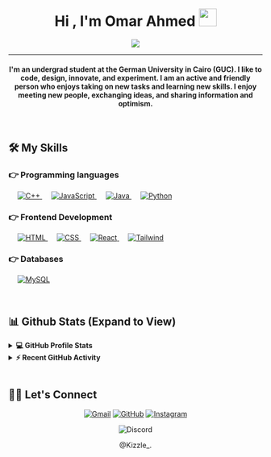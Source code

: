 
<h1 align="center">Hi , I'm Omar Ahmed <img src="https://media.giphy.com/media/hvRJCLFzcasrR4ia7z/giphy.gif" width="35"></h1>
<p align="center">
  <a href="https://github.com/DenverCoder1/readme-typing-svg"><img src="https://readme-typing-svg.herokuapp.com?lines=Computer+Engineering+Student;Full+Stack+Web+Developer;Always%20learning%20new%20things&center=true&width=500&height=50"></a>
</p>
<hr/>
<h4 align="center">I'm an undergrad student at the German University in Cairo (GUC). I like to code, design, innovate, and experiment. I am an active and friendly person who enjoys taking on new tasks and learning new skills. I enjoy meeting new people, exchanging ideas, and sharing information and optimism.</h4>
<br>

## 🛠️ My Skills

### 👉 Programming languages

<p align="left"> 
  &emsp;
  <a href="https://www.w3schools.com/cpp/" target="_blank"> 
    <img alt="C++" src="https://img.shields.io/badge/C++%20-%2300599C.svg?logo=c%2B%2B&logoColor=white">
  </a> 
  &emsp;
  <a href="https://developer.mozilla.org/en-US/docs/Web/JavaScript" target="_blank"> 
     <img alt="JavaScript" src="https://img.shields.io/badge/JavaScript%20-%23F7DF1E.svg?logo=javascript&logoColor=black">
  </a>
  &emsp;
  <a href="https://www.java.com" target="_blank"> 
    <img alt="Java" src="https://img.shields.io/badge/Java-%23007396.svg?logo=java&logoColor=white">
  </a>
  &emsp;
   <a href="https://www.python.org" target="_blank">
    <img alt="Python" src="https://img.shields.io/badge/Python%20-%2314354C.svg?logo=python&logoColor=white">
  </a>
</p>

### 👉 Frontend Development
<p align="left"> 
  &emsp; 
  <a href="https://www.w3.org/html/" target="_blank"> 
   <img alt="HTML" src="https://img.shields.io/badge/HTML5%20-%23E34F26.svg?logo=html5&logoColor=white">
  </a>   
  &emsp;
  <a href="https://www.w3schools.com/css/" target="_blank">
    <img alt="CSS" src="https://img.shields.io/badge/CSS%20-%231572B6.svg?logo=css3&logoColor=white">
  </a> 
   &emsp;
  <a href="https://react.dev/" target="_blank"> 
    <img alt="React" src="https://img.shields.io/badge/React-%231572B6.svg?style=flat&logo=React&logoColor=white"/>
  </a>
  &emsp;
  <a href="[https://react.dev/](https://tailwindui.com/components/application-ui/forms/sign-in-forms)" target="_blank"> 
    <img alt="Tailwind" src="https://img.shields.io/badge/Tailwind-%231572B6.svg?style=flat&logo=Tailwind&logoColor=white"/>
  </a>
	
</p>

### 👉 Databases
<p align="left">
  &emsp;
    <a href="https://www.mysql.com/"><img alt="MySQL" src="https://img.shields.io/badge/MySQL-%2300f.svg?style=flat&llogo=mysql&logoColor=white"></a>
 </p>

<br/>

## 📊 Github Stats (Expand to View) 


<details> 
  <summary><b>💻 GitHub Profile Stats</b></summary>
  <br/>
  <p align="center">
    <a href="https://github.com/anuraghazra/github-readme-stats"><img alt="Kizzle's Github Stats" src="https://github-readme-stats.vercel.app/api?username=KizzleMcBizzle&show_icons=true&count_private=true&theme=algolia" height="192px"/></a>
<br/>
  &nbsp;
	  <img src="https://github-readme-stats.vercel.app/api/top-langs?username=KizzleMcBizzle&show_icons=true&locale=en&layout=compact&theme=algolia" alt="KizzleMcBizzle" height="192px"/>
  <br/>
  <b>Note:</b> Top languages is only a metric of the languages my public code consists of and doesn't reflect experience or skill level.
  </p>
</details>


<details>
  <summary><b>⚡ Recent GitHub Activity</b></summary>
  <br/>
   <a href="https://github.com/KizzleMcBizzle"><img alt="Kizzle's Activity Graph" src="https://activity-graph.herokuapp.com/graph?username=KizzleMcBizzle&custom_title=Kizzle%20Noronha's%20Contribution%20Graph&theme=react-dark" /></a>
  <br/>

</details>

<br/>

## 🙋‍♀️ Let's Connect
<p align="center">
	<a href="mailto:omarelhussein03@gmail.com"><img src="https://img.icons8.com/bubbles/50/000000/gmail.png" alt="Gmail"/></a>
	<a href="https://github.com/KizzleMcBizzle"><img src="https://img.icons8.com/bubbles/50/000000/github.png" alt="GitHub"/></a>
	<a href="https://instagram.com/omarnasr_75"><img src="https://img.icons8.com/bubbles/50/000000/instagram.png" alt="Instagram"/></a>
</p>
<p align="center">
<img src="https://img.icons8.com/bubbles/50/000000/discord.png" alt="Discord"/> 
  <p align="center">
    @Kizzle_.
  </p>
</p>








